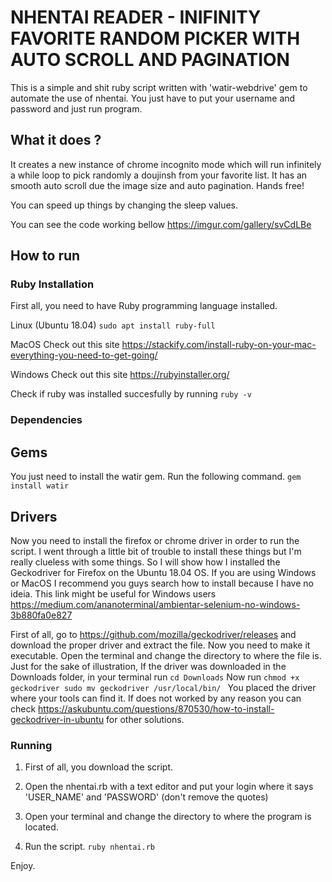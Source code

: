# NHENTAI READER - INIFINITY FAVORITE RANDOM PICKER WITH AUTO SCROLL AND PAGINATION 

This is a simple and shit ruby script written with 'watir-webdrive' gem to automate the use of nhentai.
You just have to put your username and password and just run program.

## What it does ?
It creates a new instance of chrome incognito mode which will run infinitely a while loop to pick randomly a doujinsh
from your favorite list. It has an smooth auto scroll due the image size and auto pagination.
Hands free!

You can speed up things by changing the sleep values. 

You can see the code working bellow
https://imgur.com/gallery/svCdLBe

## How to run
### Ruby Installation

First all, you need to have Ruby programming language installed.

Linux (Ubuntu 18.04)
`
sudo apt install ruby-full
`

MacOS Check out this site https://stackify.com/install-ruby-on-your-mac-everything-you-need-to-get-going/

Windows Check out this site https://rubyinstaller.org/

Check if ruby was installed succesfully by running 
`
ruby -v
`


### Dependencies

## Gems

You just need to install the watir gem. Run the following command.
`
gem install watir
`
## Drivers

Now you need to install the firefox or chrome driver in order to run the script. I went through a little bit of trouble to install these things but I'm really clueless with some things. So I will show how I installed the Geckodriver for Firefox on the Ubuntu 18.04 OS. If you are using Windows or MacOS I recommend you guys search how to install because I have no ideia. This link might be useful for Windows users https://medium.com/ananoterminal/ambientar-selenium-no-windows-3b880fa0e827

First of all, go to https://github.com/mozilla/geckodriver/releases and download the proper driver and extract the file. Now you need to make it executable. Open the terminal and change the directory to where the file is.
Just for the sake of illustration, 
If the driver was downloaded in the Downloads folder, in your terminal run 
`
cd Downloads
`
Now run
`chmod +x geckodriver
sudo mv geckodriver /usr/local/bin/
`
You placed the driver where your tools can find it. 
If does not worked by any reason you can check https://askubuntu.com/questions/870530/how-to-install-geckodriver-in-ubuntu for other solutions.

### Running
1. First of all, you download the script. 

2. Open the nhentai.rb with a text editor and put your login where it says 'USER_NAME' and 'PASSWORD' (don't remove the quotes)

3. Open your terminal and change the directory to where the program is located.

4. Run the script. 
`
ruby nhentai.rb
`

Enjoy.


